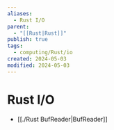 ```yaml
---
aliases:
  - Rust I/O
parent:
  - "[[Rust|Rust]]"
publish: true
tags:
  - computing/Rust/io
created: 2024-05-03
modified: 2024-05-03
---
```

# Rust I/O
- [[./Rust BufReader|BufReader]]